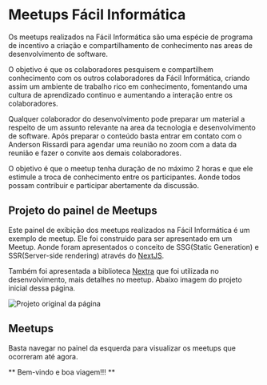 # Meetups Fácil Informática

Os meetups realizados na Fácil Informática são uma espécie de programa de incentivo a criação e compartilhamento de conhecimento nas areas de desenvolvimento de software. 

O objetivo é que os colaboradores pesquisem e compartilhem conhecimento com os outros colaboradores da Fácil Informática, criando assim um ambiente de trabalho rico em conhecimento, fomentando uma cultura de aprendizado continuo e aumentando a interação entre os colaboradores. 

Qualquer colaborador do desenvolvimento pode preparar um material a respeito de um assunto relevante na area da tecnologia e desenvolvimento de software. 
Após preparar o conteúdo basta entrar em contato com o Anderson Rissardi para agendar uma reunião no zoom com a data da reunião e fazer o convite aos demais colaboradores.

O objetivo é que o meetup tenha duração de no máximo 2 horas e que ele estimule a troca de conhecimento entre os participantes. Aonde todos possam contribuir e participar abertamente da discussão. 

## Projeto do painel de Meetups

Este painel de exibição dos meetups realizados na Fácil Informática é um exemplo de meetup. 
Ele foi construido para ser apresentado em um Meetup. Aonde foram apresentados o conceito de SSG(Static Generation) e SSR(Server-side rendering) através do [NextJS](https://nextjs.org/).

Também foi apresentada a biblioteca [Nextra](https://github.com/shuding/nextra/tree/core) que foi utilizada no desenvolvimento, mais detalhes no meetup. Abaixo imagem do projeto inicial dessa página.

![Projeto original da página](/Meetups.png)

## Meetups

Basta navegar no painel da esquerda para visualizar os meetups que ocorreram até agora.

** Bem-vindo e boa viagem!!! **
